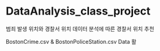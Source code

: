 # DataAnalysis_class_project
범죄 발생 위치와 경찰서 위치 데이터 분석에 따른 경찰서 위치 추천

BostonCrime.csv & BostonPoliceStation.csv Data 활
